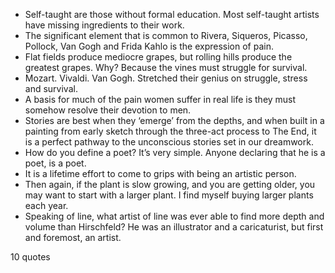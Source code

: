  - Self-taught are those without formal education. Most self-taught artists have missing ingredients to their work.
 - The significant element that is common to Rivera, Siqueros, Picasso, Pollock, Van Gogh and Frida Kahlo is the expression of pain.
 - Flat fields produce mediocre grapes, but rolling hills produce the greatest grapes. Why? Because the vines must struggle for survival.
 - Mozart. Vivaldi. Van Gogh. Stretched their genius on struggle, stress and survival.
 - A basis for much of the pain women suffer in real life is they must somehow resolve their devotion to men.
 - Stories are best when they ‘emerge’ from the depths, and when built in a painting from early sketch through the three-act process to The End, it is a perfect pathway to the unconscious stories set in our dreamwork.
 - How do you define a poet? It’s very simple. Anyone declaring that he is a poet, is a poet.
 - It is a lifetime effort to come to grips with being an artistic person.
 - Then again, if the plant is slow growing, and you are getting older, you may want to start with a larger plant. I find myself buying larger plants each year.
 - Speaking of line, what artist of line was ever able to find more depth and volume than Hirschfeld? He was an illustrator and a caricaturist, but first and foremost, an artist.

10 quotes